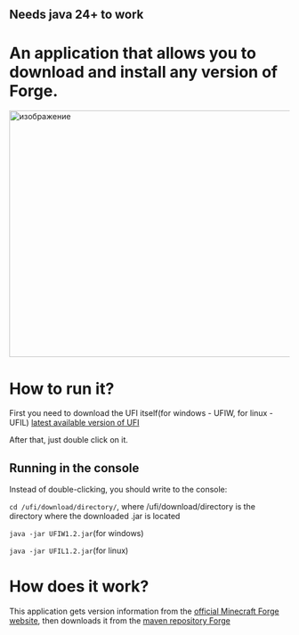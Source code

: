 ## Needs java 24+ to work

# An application that allows you to download and install any version of Forge.
<img width="572" height="443" alt="изображение" src="https://github.com/user-attachments/assets/947cf534-1256-47b1-b018-2719a03512cd" />

# How to run it?
First you need to download the UFI itself(for windows - UFIW, for linux - UFIL) [latest available version of UFI](https://github.com/prostoblodi/universal_forge_installer/releases/latest)

After that, just double click on it.

## Running in the console
Instead of double-clicking, you should write to the console:

`cd /ufi/download/directory/`, where /ufi/download/directory is the directory where the downloaded .jar is located

`java -jar UFIW1.2.jar`(for windows)

`java -jar UFIL1.2.jar`(for linux)

# How does it work?
This application gets version information from the [official Minecraft Forge website](https://files.minecraftforge.net/net/minecraftforge/forge/), then downloads it from the [maven repository Forge](https://maven.minecraftforge.net/net/minecraftforge/forge/)



